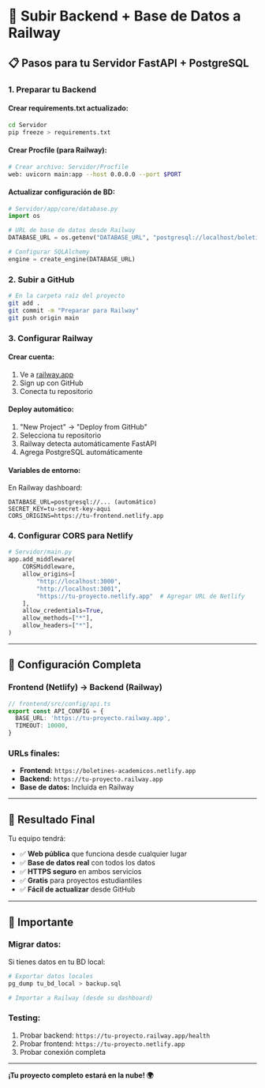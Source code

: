 # 🚀 Subir Backend + Base de Datos a Railway

## 📋 **Pasos para tu Servidor FastAPI + PostgreSQL**

### **1. Preparar tu Backend**

#### **Crear requirements.txt actualizado:**
```bash
cd Servidor
pip freeze > requirements.txt
```

#### **Crear Procfile (para Railway):**
```bash
# Crear archivo: Servidor/Procfile
web: uvicorn main:app --host 0.0.0.0 --port $PORT
```

#### **Actualizar configuración de BD:**
```python
# Servidor/app/core/database.py
import os

# URL de base de datos desde Railway
DATABASE_URL = os.getenv("DATABASE_URL", "postgresql://localhost/boletines")

# Configurar SQLAlchemy
engine = create_engine(DATABASE_URL)
```

### **2. Subir a GitHub**
```bash
# En la carpeta raíz del proyecto
git add .
git commit -m "Preparar para Railway"
git push origin main
```

### **3. Configurar Railway**

#### **Crear cuenta:**
1. Ve a [railway.app](https://railway.app)
2. Sign up con GitHub
3. Conecta tu repositorio

#### **Deploy automático:**
1. "New Project" → "Deploy from GitHub"
2. Selecciona tu repositorio
3. Railway detecta automáticamente FastAPI
4. Agrega PostgreSQL automáticamente

#### **Variables de entorno:**
En Railway dashboard:
```env
DATABASE_URL=postgresql://... (automático)
SECRET_KEY=tu-secret-key-aqui
CORS_ORIGINS=https://tu-frontend.netlify.app
```

### **4. Configurar CORS para Netlify**
```python
# Servidor/main.py
app.add_middleware(
    CORSMiddleware,
    allow_origins=[
        "http://localhost:3000",
        "http://localhost:3001", 
        "https://tu-proyecto.netlify.app"  # Agregar URL de Netlify
    ],
    allow_credentials=True,
    allow_methods=["*"],
    allow_headers=["*"],
)
```

---

## 🔧 **Configuración Completa**

### **Frontend (Netlify) → Backend (Railway)**
```typescript
// frontend/src/config/api.ts
export const API_CONFIG = {
  BASE_URL: 'https://tu-proyecto.railway.app',
  TIMEOUT: 10000,
}
```

### **URLs finales:**
- **Frontend:** `https://boletines-academicos.netlify.app`
- **Backend:** `https://tu-proyecto.railway.app`
- **Base de datos:** Incluida en Railway

---

## 🎯 **Resultado Final**

Tu equipo tendrá:
- ✅ **Web pública** que funciona desde cualquier lugar
- ✅ **Base de datos real** con todos los datos
- ✅ **HTTPS seguro** en ambos servicios
- ✅ **Gratis** para proyectos estudiantiles
- ✅ **Fácil de actualizar** desde GitHub

---

## 🚨 **Importante**

### **Migrar datos:**
Si tienes datos en tu BD local:
```bash
# Exportar datos locales
pg_dump tu_bd_local > backup.sql

# Importar a Railway (desde su dashboard)
```

### **Testing:**
1. Probar backend: `https://tu-proyecto.railway.app/health`
2. Probar frontend: `https://tu-proyecto.netlify.app`
3. Probar conexión completa

---

**¡Tu proyecto completo estará en la nube! 🌍**